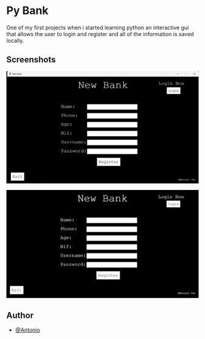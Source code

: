 
# Py Bank
One of my first projects when i started learning python an interactive gui that allows the user to login and register and all of the information is saved locally.


## Screenshots

![example 1](https://github.com/AntonioSilvaVaz/py-bank/blob/main/assets/register.png)

![example 1](https://github.com/AntonioSilvaVaz/py-bank/blob/main/assets/gif.gif)


## Author

- [@Antonio](https://github.com/AntonioSilvaVaz)
